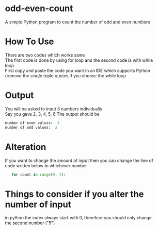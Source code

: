 # odd-even-count
 A simple Python program to count the number of odd and even numbers  

# How To Use  
 There are two codes which works same  
 The first code is done by using for loop and the second code is with while loop  
 First copy and paste the code you want in an IDE which supports Python (remove the single triple quotes if you choose the while loop  

# Output  
 You will be asked to input 5 numbers individually  
 Say you gave 2, 3, 4, 5, 6 
 The output should be  
 ```python
 number of even values:  3
 number of odd values:  2
 ```
# Alteration  
 If you want to change the amount of input then you can change the line of code written below to whichever number  
 ```python
    for count in range(0, 5):
 ```

# Things to consider if you alter the number  of input  
 in python the index always start with 0, therefore you should only change the second number ("5") 
